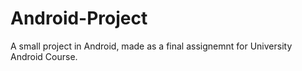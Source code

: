 # Android-Project

A small project in Android, made as a final assignemnt for University Android Course. 
